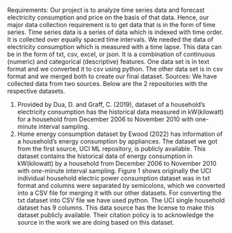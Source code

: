Requirements: Our project is to analyze time series data and forecast electricity consumption and price on the basis of that data. Hence, our major data collection requirement is to get data that is in the form of time series. Time series data is a series of data which is indexed with time order. It is collected over equally spaced time intervals. We needed the data of electricity consumption which is measured with a time lapse. This data can be in the form of txt, csv, excel, or json. It is a combination of continuous (numeric) and categorical (descriptive) features. One data set is in text format and we converted it to csv using python. The other data set is in csv format and we merged both to create our final dataset. 
Sources: We have collected data from two sources. Below are the 2 repositories with the respective datasets.
1.	Provided by Dua, D. and Graff, C. (2019),  dataset of a household’s electricity consumption has the historical data measured in kW(kilowatt) for a household from December 2006 to November 2010 with one-minute interval sampling. 
2.	Home energy consumption dataset by Ewood (2022) has information of a household’s energy consumption by appliances.
The dataset we got from the first source, UCI ML repository, is publicly available. This dataset contains the historical data of energy consumption in kW(kilowatt) by a household from December 2006 to November 2010 with one-minute interval sampling. Figure 1 shows originally the UCI individual household electric power consumption dataset was in txt format and columns were separated by semicolons, which we converted into a CSV file for merging it with our other datasets. For converting the txt dataset into CSV file we have used python. The UCI single household dataset has 9 columns. This data source has the license to make this dataset publicly available. Their citation policy is to acknowledge the source in the work we are doing based on this dataset.


